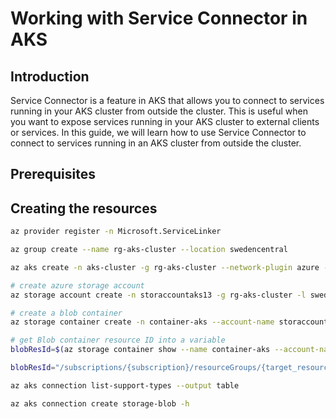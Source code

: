 # Working with Service Connector in AKS

## Introduction

Service Connector is a feature in AKS that allows you to connect to services running in your AKS cluster from outside the cluster. This is useful when you want to expose services running in your AKS cluster to external clients or services. In this guide, we will learn how to use Service Connector to connect to services running in an AKS cluster from outside the cluster.

## Prerequisites

## Creating the resources

```sh
az provider register -n Microsoft.ServiceLinker

az group create --name rg-aks-cluster --location swedencentral

az aks create -n aks-cluster -g rg-aks-cluster --network-plugin azure --network-plugin-mode overlay -k 1.29.4

# create azure storage account
az storage account create -n storaccountaks13 -g rg-aks-cluster -l swedencentral --sku Standard_LRS

# create a blob container
az storage container create -n container-aks --account-name storaccountaks13

# get Blob container resource ID into a variable
blobResId=$(az storage container show --name container-aks --account-name storaccountaks13 --query id -o tsv)

blobResId="/subscriptions/{subscription}/resourceGroups/{target_resource_group}/providers/Microsoft.Storage/storageAccounts/storaccountaks13/blobServices/container-aks"

az aks connection list-support-types --output table

az aks connection create storage-blob -h